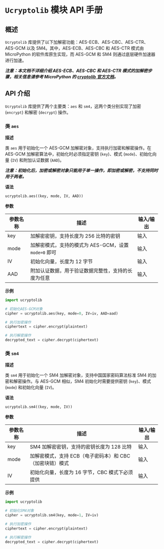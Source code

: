 # `Ucryptolib` 模块 API 手册

## 概述

`Ucryptolib` 库提供了以下加解密功能：AES-ECB、AES-CBC、AES-CTR、AES-GCM 以及 SM4。其中，AES-ECB、AES-CBC 和 AES-CTR 模式由 MicroPython 的软件库原生实现，而 AES-GCM 和 SM4 则通过底层硬件加速器进行加速。

***注意：本文档不详细介绍 AES-ECB、AES-CBC 和 AES-CTR 模式的加解密步骤，相关信息请参考 MicroPython 的 [cryptolib 官方文档](https://docs.micropython.org/en/latest/library/cryptolib.html)。***

## API 介绍

`Ucryptolib` 库提供了两个主要类：`aes` 和 `sm4`，这两个类分别实现了加密 (`encrypt`) 和解密 (`decrypt`) 操作。

### 类 `aes`

**描述**

类 `aes` 用于初始化一个 AES-GCM 加解密对象，支持执行加密和解密操作。在 AES-GCM 加解密算法中，初始化时必须指定密钥 (`key`)、模式 (`mode`)、初始化向量 (`IV`) 和附加认证数据 (`AAD`)。

***注意：初始化后，加密或解密对象只能用于单一操作，即加密或解密，不支持同时用于两者。***

**语法**

```python
ucryptolib.aes((key, mode, IV, AAD))
```

**参数**

| 参数名称 | 描述                                                       | 输入/输出 |
| -------- | ---------------------------------------------------------- | --------- |
| key      | 加解密密钥，支持长度为 256 比特的密钥                       | 输入      |
| mode     | 加解密模式，支持的模式为 AES-GCM，设置 `mode=0` 即可        | 输入      |
| IV       | 初始化向量，长度为 12 字节                                  | 输入      |
| AAD      | 附加认证数据，用于验证数据完整性，支持的长度为任意          | 输入      |

**示例**

```python
import ucryptolib

# 初始化AES-GCM对象
cipher = ucryptolib.aes(key, mode=0, IV=iv, AAD=aad)

# 执行加密操作
ciphertext = cipher.encrypt(plaintext)

# 执行解密操作
decrypted_text = cipher.decrypt(ciphertext)
```

### 类 `sm4`

**描述**

类 `sm4` 用于初始化一个 SM4 加解密对象，支持中国国家密码算法标准 SM4 的加密和解密操作。与 AES-GCM 相似，SM4 初始化时需要提供密钥 (`key`)、模式 (`mode`) 和初始化向量 (`IV`)。

**语法**

```python
ucryptolib.sm4((key, mode, IV))
```

**参数**

| 参数名称 | 描述                                                       | 输入/输出 |
| -------- | ---------------------------------------------------------- | --------- |
| key      | SM4 加解密密钥，支持的密钥长度为 128 比特                    | 输入      |
| mode     | 加解密模式，支持 ECB（电子密码本）和 CBC（加密块链）模式      | 输入      |
| IV       | 初始化向量，长度为 16 字节，CBC 模式下必须提供                | 输入      |

**示例**

```python
import ucryptolib

# 初始化SM4对象
cipher = ucryptolib.sm4(key, mode=1, IV=iv)

# 执行加密操作
ciphertext = cipher.encrypt(plaintext)

# 执行解密操作
decrypted_text = cipher.decrypt(ciphertext)
```
